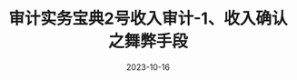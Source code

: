 ---
title: "审计实务宝典2号收入审计-1、收入确认之舞弊手段"
type: posts
categories: [审计]
tags: ["审计实务宝典"]
date: 2023-10-16
---